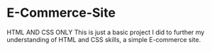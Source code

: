 # E-Commerce-Site
HTML AND CSS ONLY
This is just a basic project I did to further my understanding of HTML and CSS skills, a simple E-commerce site.
